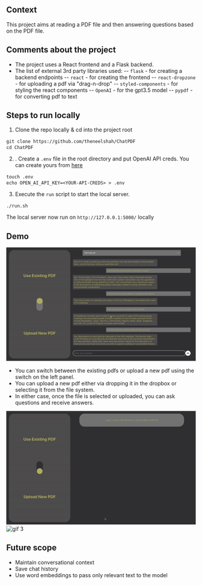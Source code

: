 ## Context

This project aims at reading a PDF file and then answering questions based on the PDF file.

## Comments about the project

- The project uses a React frontend and a Flask backend.
- The list of external 3rd party libraries used:
  -- `flask` - for creating a backend endpoints
  -- `react` - for creating the frontend
  -- `react-dropzone` - for uploading a pdf via "drag-n-drop"
  -- `styled-components` - for styling the react components
  -- `OpenAI` - for the gpt3.5 model
  -- `pypdf` - for converting pdf to text

## Steps to run locally

1. Clone the repo locally & cd into the project root

```
git clone https://github.com/theneelshah/ChatPDF
cd ChatPDF
```

2. . Create a `.env` file in the root directory and put OpenAI API creds. You can create yours from [here](https://platform.openai.com/api-keys)

```
touch .env
echo OPEN_AI_API_KEY=<YOUR-API-CREDS> > .env
```

3. Execute the `run` script to start the local server.

```
./run.sh
```

The local server now run on `http://127.0.0.1:5000/` locally

## Demo

![gif 1](demo/1.gif?raw=true)

- You can switch between the existing pdfs or upload a new pdf using the switch on the left panel.
- You can upload a new pdf either via dropping it in the dropbox or selecting it from the file system.
- In either case, once the file is selected or uploaded, you can ask questions and receive answers.

![gif 2](demo/2.gif?raw=true)
![gif 3](demo/3.gif?raw=true)

## Future scope

- Maintain conversational context
- Save chat history
- Use word embeddings to pass only relevant text to the model
